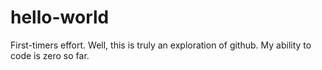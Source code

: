 # hello-world
First-timers effort.
Well, this is truly an exploration of github. My ability to code is zero so far.
